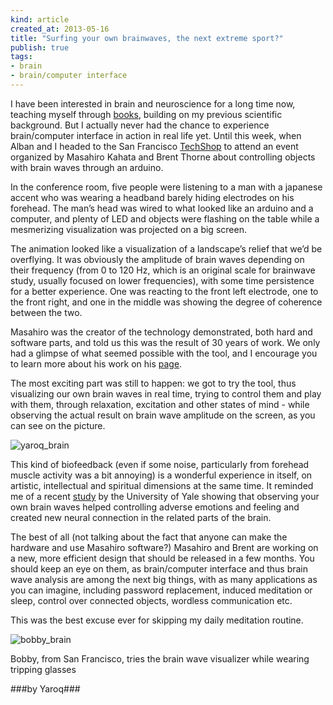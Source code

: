 ```yaml
---
kind: article
created_at: 2013-05-16
title: "Surfing your own brainwaves, the next extreme sport?"
publish: true
tags:
- brain
- brain/computer interface
---
```


I have been interested in brain and neuroscience for a long time now, teaching myself through [books](http://www.google.com/url?q=http%3A%2F%2Fwww.amazon.com%2FFundamental-Neuroscience-Fourth-Edition-Squire%2Fdp%2F0123858704&sa=D&sntz=1&usg=AFQjCNGxS8TwhBuelXDCvSzJ9U-S6XoZ0w), building on my previous scientific background. But I actually never had the chance to experience brain/computer interface in action in real life yet. Until this week, when Alban and I headed to the San Francisco [TechShop](http://www.techshop.ws/tssf.html) to attend an event organized by Masahiro Kahata and Brent Thorne about controlling objects with brain waves through an arduino.

In the conference room, five people were listening to a man with a japanese accent who was wearing a headband barely hiding electrodes on his forehead. The man’s head was wired to what looked like an arduino and a computer, and plenty of LED and objects were flashing on the table while a mesmerizing visualization was projected on a big screen.

The animation looked like a visualization of a landscape’s relief that we’d be overflying. It was obviously the amplitude of brain waves depending on their frequency (from 0 to 120 Hz, which is an original scale for brainwave study, usually focused on lower frequencies), with some time persistence for a better experience. One was reacting to the front left electrode, one to the front right, and one in the middle was showing the degree of coherence between the two.

Masahiro was the creator of the technology demonstrated, both hard and software parts, and told us this was the result of 30 years of work. We only had a glimpse of what seemed possible with the tool, and I encourage you to learn more about his work on his [page](http://www.psychiclab.net/IBVA/Profile.html).

The most exciting part was still to happen: we got to try the tool, thus visualizing our own brain waves in real time, trying to control them and play with them, through relaxation, excitation and other states of mind - while observing the actual result on brain wave amplitude on the screen, as you can see on the picture.

![yaroq_brain](/assets/images/yaroq_brain.jpg "Masahiro, me and my brainwaves")

This kind of biofeedback (even if some noise, particularly from forehead muscle activity was a bit annoying) is a wonderful experience in itself, on artistic, intellectual and spiritual dimensions at the same time. It reminded me of a recent [study](http://news.yale.edu/2013/05/07/research-news-real-time-brain-feedback-can-help-people-overcome-anxiety) by the University of Yale showing that observing your own brain waves helped controlling adverse emotions and feeling and created new neural connection in the related parts of the brain.


The best of all (not talking about the fact that anyone can make the hardware and use Masahiro software?) Masahiro and Brent are working on a new, more efficient design that should be released in a few months. You should keep an eye on them, as brain/computer interface and thus brain wave analysis are among the next big things, with as many applications as you can imagine, including password replacement, induced meditation or sleep, control over connected objects, wordless communication etc.

This was the best excuse ever for skipping my daily meditation routine.

![bobby_brain](/assets/images/bobby_brain.jpg "Bobby tripping brain waves")

Bobby, from San Francisco, tries the brain wave visualizer while wearing tripping glasses

###by Yaroq###
